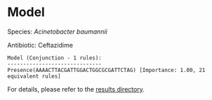 
# Model

Species: *Acinetobacter baumannii*

Antibiotic: Ceftazidime

```
Model (Conjunction - 1 rules):
------------------------------
Presence(AAAACTTACGATTGGACTGGCGCGATTCTAG) [Importance: 1.00, 21 equivalent rules]

```

For details, please refer to the [results directory](../../../../../results/scm_b/acinetobacter%20baumannii/ceftazidime/repeat_5/).

